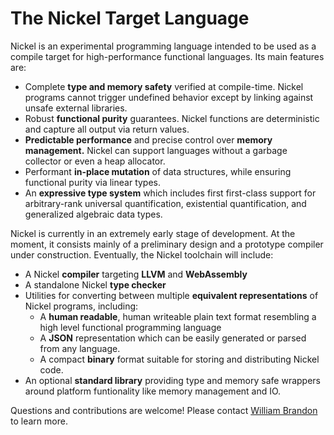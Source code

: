 # The Nickel Target Language

Nickel is an experimental programming language intended to be used as a compile
target for high-performance functional languages.  Its main features are:

- Complete **type and memory safety** verified at compile-time.  Nickel programs
  cannot trigger undefined behavior except by linking against unsafe external
  libraries.
- Robust **functional purity** guarantees.  Nickel functions are deterministic
  and capture all output via return values.
- **Predictable performance** and precise control over **memory management.**
  Nickel can support languages without a garbage collector or even a heap
  allocator.
- Performant **in-place mutation** of data structures, while ensuring functional
  purity via linear types.
- An **expressive type system** which includes first first-class support for
  arbitrary-rank universal quantification, existential quantification, and
  generalized algebraic data types.

Nickel is currently in an extremely early stage of development.  At the moment,
it consists mainly of a preliminary design and a prototype compiler under
construction. Eventually, the Nickel toolchain will include:

- A Nickel **compiler** targeting **LLVM** and **WebAssembly**
- A standalone Nickel **type checker**
- Utilities for converting between multiple **equivalent representations** of
  Nickel programs, including:
  - A **human readable**, human writeable plain text format resembling a
    high level functional programming language
  - A **JSON** representation which can be easily generated or parsed from any
    language.
  - A compact **binary** format suitable for storing and distributing Nickel
    code.
- An optional **standard library** providing type and memory safe wrappers
  around platform funtionality like memory management and IO.

Questions and contributions are welcome!  Please contact [William
Brandon](https://github.com/selectricsimian/) to learn more.
